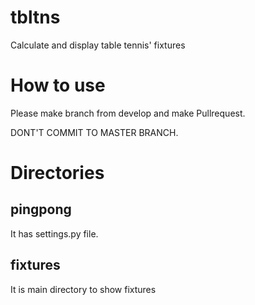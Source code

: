 # tbltns
Calculate and display table tennis' fixtures

# How to use
Please make branch from develop and make Pullrequest.

DONT'T COMMIT TO MASTER BRANCH.

# Directories
## pingpong
It has settings.py file.

## fixtures
It is main directory to show fixtures
